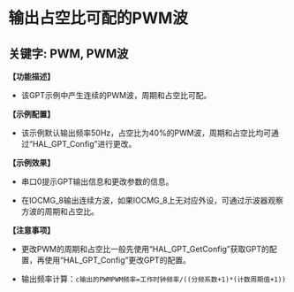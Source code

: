 # 输出占空比可配的PWM波
## 关键字: PWM, PWM波

**【功能描述】**
+ 该GPT示例中产生连续的PWM波，周期和占空比可配。

**【示例配置】**
+ 该示例默认输出频率50Hz，占空比为40%的PWM波，周期和占空比均可通过“HAL_GPT_Config”进行更改。

**【示例效果】**
+ 串口0提示GPT输出信息和更改参数的信息。

+ 在IOCMG_8输出连续方波，如果IOCMG_8上无对应外设，可通过示波器观察方波的周期和占空比。

**【注意事项】**
+ 更改PWM的周期和占空比一般先使用“HAL_GPT_GetConfig”获取GPT的配置，再使用“HAL_GPT_Config”更改GPT的配置。

+ 输出频率计算：```c输出的PWMPWM频率=工作时钟频率/((分频系数+1)*(计数周期值+1))```